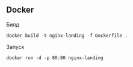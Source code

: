 ## Docker

Билд

```
docker build -t nginx-landing -f Dockerfile .
```

Запуск

```
docker run -d -p 80:80 nginx-landing
```
